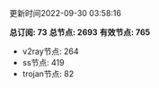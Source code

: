 更新时间2022-09-30 03:58:16

**总订阅: 73**
**总节点: 2693**
**有效节点: 765**
- v2ray节点: 264
- ss节点: 419
- trojan节点: 82
